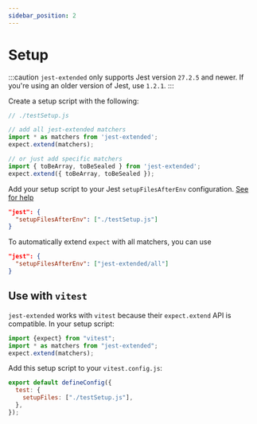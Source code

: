 ```yaml
---
sidebar_position: 2
---
```


# Setup

:::caution
`jest-extended` only supports Jest version `27.2.5` and newer. If you're using an older version of Jest, use `1.2.1`.
:::

Create a setup script with the following:

```javascript
// ./testSetup.js

// add all jest-extended matchers
import * as matchers from 'jest-extended';
expect.extend(matchers);

// or just add specific matchers
import { toBeArray, toBeSealed } from 'jest-extended';
expect.extend({ toBeArray, toBeSealed });
```

Add your setup script to your Jest `setupFilesAfterEnv` configuration. [See for help](https://jestjs.io/docs/en/configuration.html#setupfilesafterenv-array)

```json
"jest": {
  "setupFilesAfterEnv": ["./testSetup.js"]
}
```

To automatically extend `expect` with all matchers, you can use

```json
"jest": {
  "setupFilesAfterEnv": ["jest-extended/all"]
}
```

## Use with `vitest`

`jest-extended` works with `vitest` because their `expect.extend` API is compatible. In your setup script:

```javascript
import {expect} from "vitest";
import * as matchers from "jest-extended";
expect.extend(matchers);
```

Add this setup script to your `vitest.config.js`:

```javascript
export default defineConfig({
  test: {
    setupFiles: ["./testSetup.js"],
  },
});
```
